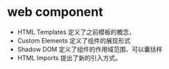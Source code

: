 # web component
- HTML Templates 定义了之前模板的概念，
- Custom Elements 定义了组件的展现形式
- Shadow DOM 定义了组件的作用域范围、可以囊括样
- HTML Imports 提出了新的引入方式。



